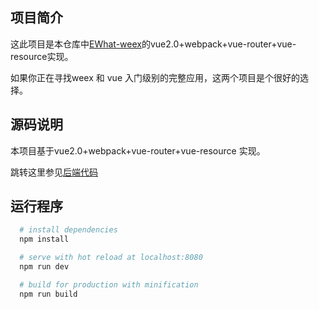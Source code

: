 ## 项目简介
  这此项目是本仓库中[EWhat-weex](https://github.com/Lx15/EWhat-weex)的vue2.0+webpack+vue-router+vue-resource实现。

  如果你正在寻找weex 和 vue 入门级别的完整应用，这两个项目是个很好的选择。
  
## 源码说明

   本项目基于vue2.0+webpack+vue-router+vue-resource 实现。
    
   跳转这里参见[后端代码](https://github.com/LuoYuWuSheng/What2Eat)

## 运行程序

``` bash
  # install dependencies
  npm install

  # serve with hot reload at localhost:8080
  npm run dev

  # build for production with minification
  npm run build
```
 






